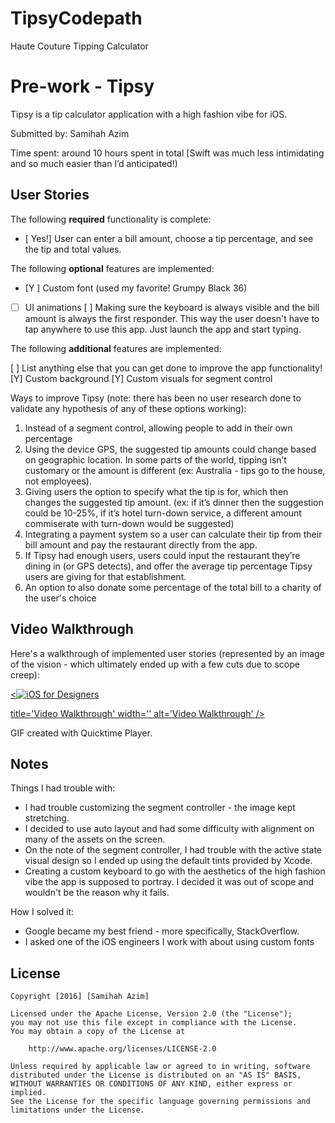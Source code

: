 # TipsyCodepath
Haute Couture Tipping Calculator

# Pre-work - Tipsy

Tipsy is a tip calculator application with a high fashion vibe for iOS.

Submitted by: Samihah Azim

Time spent: around 10 hours spent in total [Swift was much less intimidating and so much easier than I’d anticipated!)

## User Stories

The following **required** functionality is complete:
* [ Yes!] User can enter a bill amount, choose a tip percentage, and see the tip and total values.

The following **optional** features are implemented:
* [Y ] Custom font (used my favorite! Grumpy Black 36)
* [ ] UI animations
[ ] Making sure the keyboard is always visible and the bill amount is always the first responder. This way the user doesn't have to tap anywhere to use this app. Just launch the app and start typing.

The following **additional** features are implemented:

[ ] List anything else that you can get done to improve the app functionality!
[Y] Custom background
[Y] Custom visuals for segment control

Ways to improve Tipsy (note: there has been no user research done to validate any hypothesis of any of these options working):
1. Instead of a segment control, allowing people to add in their own percentage
2. Using the device GPS, the suggested tip amounts could change based on geographic location. In some parts of the world, tipping isn’t customary or the amount is different (ex: Australia - tips go to the house, not employees). 
3. Giving users the option to specify what the tip is for, which then changes the suggested tip amount. (ex: if it’s dinner then the suggestion could be 10-25%, if it’s hotel turn-down service, a different amount commiserate with turn-down would be suggested)
4. Integrating a payment system so a user can calculate their tip from their bill amount and pay the restaurant directly from the app. 
5. If Tipsy had enough users, users could input the restaurant they’re dining in (or GPS detects), and offer the average tip percentage Tipsy users are giving for that establishment.
6. An option to also donate some percentage of the total bill to a charity of the user's choice


## Video Walkthrough 

Here's a walkthrough of implemented user stories (represented by an image of the vision - which ultimately ended up with a few cuts due to scope creep):

<a href="https://github.com/samihah/TipsyCodepath/blob/master/AzimSamihah-TipsyCalculator.mov" target="_blank"><<img src="http://i.imgur.com/a5FzDuv.gif" title="iOS for Designers" alt="iOS for Designers" data-canonical-src="http://i.imgur.com/a5FzDuv.gif" style="max-width:100%;">

title='Video Walkthrough' width='' alt='Video Walkthrough' /></a>

GIF created with Quicktime Player.

## Notes

Things I had trouble with:
* I had trouble customizing the segment controller - the image kept stretching. 
*  I decided to use auto layout and had some difficulty with alignment on many of the assets on the screen.
*  On the note of the segment controller, I had trouble with the active state visual design so I ended up using the default tints provided by Xcode.
*  Creating a custom keyboard to go with the aesthetics of the high fashion vibe the app is supposed to portray. I decided it was out of scope and wouldn't be the reason why it fails.

How I solved it:
*  Google became my best friend - more specifically, StackOverflow. 
*  I asked one of the iOS engineers I work with about using custom fonts 


## License

    Copyright [2016] [Samihah Azim]

    Licensed under the Apache License, Version 2.0 (the "License");
    you may not use this file except in compliance with the License.
    You may obtain a copy of the License at

        http://www.apache.org/licenses/LICENSE-2.0

    Unless required by applicable law or agreed to in writing, software
    distributed under the License is distributed on an "AS IS" BASIS,
    WITHOUT WARRANTIES OR CONDITIONS OF ANY KIND, either express or implied.
    See the License for the specific language governing permissions and
    limitations under the License.
